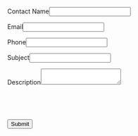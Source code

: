 <html>
<!--  ----------------------------------------------------------------------  -->
<!--  NOTE: Please add the following <META> element to your page <HEAD>.      -->
<!--  If necessary, please modify the charset parameter to specify the        -->
<!--  character set of your HTML page.                                        -->
<!--  ----------------------------------------------------------------------  -->

<META HTTP-EQUIV="Content-type" CONTENT="text/html; charset=UTF-8">

<!--  ----------------------------------------------------------------------  -->
<!--  NOTE: Please add the following <FORM> element to your page.             -->
<!--  ----------------------------------------------------------------------  -->

<form action="https://webto.salesforce.com/servlet/servlet.WebToCase?encoding=UTF-8" method="POST">

<input type=hidden name="orgid" value="00D8c0000015heN">
<input type=hidden name="retURL" value="https://www.infallibletechie.com">

<!--  ----------------------------------------------------------------------  -->
<!--  NOTE: These fields are optional debugging elements. Please uncomment    -->
<!--  these lines if you wish to test in debug mode.                          -->
<!--  <input type="hidden" name="debug" value=1>                              -->
<!--  <input type="hidden" name="debugEmail" value="magulan30@gmail.com">     -->
<!--  ----------------------------------------------------------------------  -->

<label for="name">Contact Name</label><input  id="name" maxlength="80" name="name" size="20" type="text" /><br>

<label for="email">Email</label><input  id="email" maxlength="80" name="email" size="20" type="text" /><br>

<label for="phone">Phone</label><input  id="phone" maxlength="40" name="phone" size="20" type="text" /><br>

<label for="subject">Subject</label><input  id="subject" maxlength="80" name="subject" size="20" type="text" /><br>

<label for="description">Description</label><textarea name="description"></textarea><br>

<!--<label for="status">Status</label><select  id="status" name="status"><option value="">--None--</option><option value="New">New</option>
<option value="Working">Working</option>
<option value="Escalated">Escalated</option>
<option value="Closed">Closed</option>
</select><br>-->

<input type="hidden"  id="status" name="status" value="New from Web to Case" /><br>

<input type="hidden"  id="external" name="external" value="1" /><br>

<input type="submit" name="submit">

</form>

</html>
